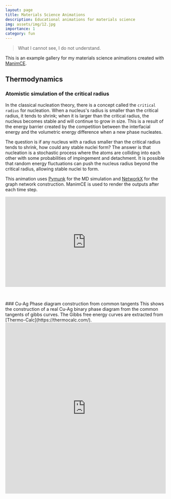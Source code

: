 ```yaml
---
layout: page
title: Materials Science Animations
description: Educational animations for materials science
img: assets/img/12.jpg
importance: 1
category: fun
---
```


>What I cannot see, I do not understand.

This is an example gallery for my materials science animations created with [ManimCE](https://www.manim.community/).

## **Thermodynamics**
### Atomistic simulation of the critical radius
In the classical nucleation theory, there is a concept called the `critical radius` for nucleation. When a nucleus's radius is smaller than the critical radius, it tends to shrink; when it is larger than the critical radius, the nucleus becomes stable and will continue to grow in size. This is a result of the energy barrier created by the competition between the interfacial energy and the volumetric energy difference when a new phase nucleates. 

The question is if any nucleus with a radius smaller than the critical radius tends to shrink, how could any stable nuclei form?
The answer is that nucleation is a stochastic process where the atoms are colliding into each other with some probabilities
of impingement and detachment. It is possible that random energy fluctuations can push the nucleus radius beyond the critical radius, allowing stable nuclei to form.

This animation uses [Pymunk](http://www.pymunk.org/en/latest/) for the MD simulation and [NetworkX](https://networkx.org/) for the graph network construction. ManimCE is used to render the outputs after each time step.

<div style="padding:56.25% 0 0 0;position:relative;">
<iframe src="https://player.vimeo.com/video/738681862?h=53d7843ed9&amp;badge=0&amp;autopause=0&amp;player_id=0&amp;app_id=58479" 
frameborder="0" 
allow="autoplay; fullscreen; picture-in-picture" 
allowfullscreen style="position:absolute;top:0;left:0;width:100%;height:100%;" 
title="Atomistic Simulation of the Critical Radius">
</iframe>
</div>
<script src="https://player.vimeo.com/api/player.js"></script>

<p>&nbsp;</p>
### Cu-Ag Phase diagram construction from common tangents
This shows the construction of a real Cu-Ag binary phase diagram from the common tangents of gibbs curves. 
The Gibbs free energy curves are extracted from [Thermo-Calc](https://thermocalc.com/).

<div style="padding:177.78% 0 0 0;position:relative;"><iframe src="https://player.vimeo.com/video/738774697?h=3fed4c0593&amp;badge=0&amp;autopause=0&amp;player_id=0&amp;app_id=58479" frameborder="0" allow="autoplay; fullscreen; picture-in-picture" allowfullscreen style="position:absolute;top:0;left:0;width:100%;height:60%;" title="CuAgPhaseDiagram"></iframe></div><script src="https://player.vimeo.com/api/player.js"></script>
